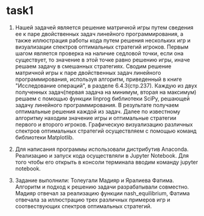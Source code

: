 # task1
1) Нашей задачей является решение матричной игры путем сведения ее к паре двойственных задач линейного программирования, а также иллюстрация работы кода путем решения нескольких игр и визуализации спектров оптимальных стратегий игроков. 
Первым шагом является проверка на наличие седловой точки, если она существует, то значение в этой точке равно решению игры, иначе решаем задачу в смешанных стратегиях. Сводим решение матричной игры к паре двойственных задач линейного программирования, используя алгоритм, приведенный в книге "Исследование операций", в разделе 6.4.3(стр.237). Каждую из двух полученных задач(первая задача на минимум, вторая на максимум) решаем с помощью функции linprog библиотеки SciPy, решающей задачу линейного программирования. В результате получаем оптимальные решения каждой из задач. Далее по известному алгоритму находим значение игры и оптимальные стратегии первого и второго игроков. Графическую визуализацию различных спектров оптимальных стратегий осуществляем с помощью команд библиотеки Matplotlib.

2) Для написания программы использовали дистрибутив Anaconda. Реализацию и запуск кода осуществляли в Jupyter Notebook. Для того чтобы его открыть в консоли терминала вводим команду jupyter notebook. 

3) Задание выполнили: Толеугали Мадияр и Яралиева Фатима. Алгоритм и подход к решению задачи разрабатывали совместно. Мадияр отвечал за реализацию функции nash_equilibrium, Фатима отвечала за иллюстрацию трех различных примеров игр и соотвествующих спектров оптимальных стратегий.
